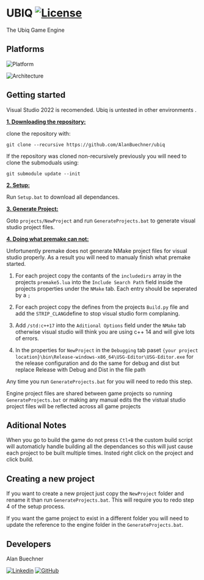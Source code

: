 # UBIQ [![License](https://img.shields.io/github/license/AlanBuechner/ubiq)](https://github.com/AlanBuechner/Romulus/blob/master/LICENSE)
The Ubiq Game Engine

## Platforms
![Platform](https://img.shields.io/badge/Windows-0078D6?style=for-the-badge&logo=windows&logoColor=white)

![Architecture](https://img.shields.io/badge/Architecture-x64-blue.svg)


## Getting started
Visual Studio 2022 is recomended. Ubiq is untested in other environments .

<ins>**1. Downloading the repository:**</ins>

clone the repository with:

```
git clone --recursive https://github.com/AlanBuechner/ubiq
```

If the repository was cloned non-recursively previously you will need to clone the submoduals using:

```
git submodule update --init
```
<ins>**2. Setup:**</ins>

Run `Setup.bat` to download all dependances.

<ins>**3. Generate Project:**</ins>

Goto `projects/NewProject` and run `GenerateProjects.bat` to generate visual studio project files.


<ins>**4. Doing what premake can not:**</ins>

Unfortunently premake does not generate NMake project files for visual studio properly. As a result you will need to manualy finish what premake started.

1. For each project copy the contants of the `includedirs` array in the projects `premake5.lua` into the `Include Search Path` field inside the projects properties under the `NMake` tab. Each entry should be seperated by a `;`

2. For each project copy the defines from the projects `Build.py` file and add the `STRIP_CLANG`define to stop visual studio form complaning.

3. Add `/std:c++17` into the `Aditional Options` field under the `NMake` tab otherwise visual studio will think you are using c++ 14 and will give lots of errors.

4. In the properties for `NewProject` in the `Debugging` tab paset `{your project location}\bin\Release-windows-x86_64\USG-Editor\USG-Editor.exe` for the release configuration and do the same for debug and dist but replace Release with Debug and Dist in the file path

Any time you run `GenerateProjects.bat` for you will need to redo this step. 

Engine project files are shared between game projects so running `GenerateProjects.bat` or making any manual edits the the vistual studio project files will be reflected across all game projects

## Aditional Notes

When you go to build the game do not press `Ctl+B` the custom build script will automaticly handle building all the dependances so this will just cause each project to be built multiple times. Insted right click on the project and click build.

## Creating a new project

If you want to create a new project just copy the `NewProject` folder and rename it than run `GenerateProjects.bat`. This will require you to redo step 4 of the setup process.

If you want the game project to exist in a different folder you will need to update the reference to the engine folder in the `GenerateProjects.bat`.

## Developers

Alan Buechner

[![Linkedin](https://img.shields.io/badge/LinkedIn-0077B5?style=for-the-badge&logo=linkedin&logoColor=white)](https://www.linkedin.com/in/alan-buechner-223aa5206/)
[![GitHub](https://img.shields.io/badge/GitHub-100000?style=for-the-badge&logo=github&logoColor=white)](https://github.com/AlanBuechner)